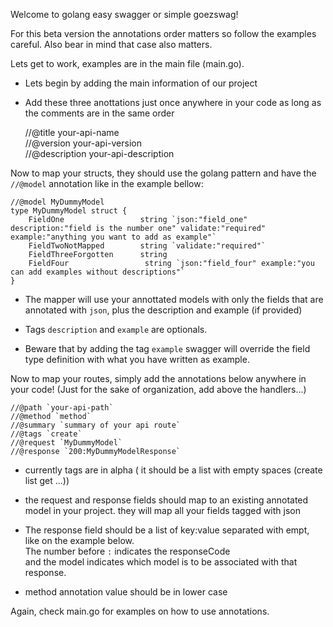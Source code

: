 Welcome to golang easy swagger or simple goezswag!
    
For this beta version the annotations order matters so follow the examples careful.
Also bear in mind that case also matters.

Lets get to work, examples are in the main file (main.go).

- Lets begin by adding the main information of our project  
- Add these three anottations just once anywhere in your code as long as the comments are in the same order


    //@title your-api-name  
    //@version your-api-version  
    //@description your-api-description  


Now to map your structs, they should use the golang pattern and have the `//@model` annotation like in the example bellow:

    //@model MyDummyModel
    type MyDummyModel struct {
    	FieldOne	             string `json:"field_one" description:"field is the number one" validate:"required" example:"anything you want to add as example"`
    	FieldTwoNotMapped        string `validate:"required"`
    	FieldThreeForgotten      string
    	FieldFour			      string `json:"field_four" example:"you can add examples without descriptions"`
    }

- The mapper will use your annottated models with only the fields that are annotated with `json`, plus the description and example (if provided)

- Tags `description` and `example` are optionals. 

- Beware that by adding the tag `example` swagger will override the field type definition with what you have written as example.

Now to map your routes, simply add the annotations below anywhere in your code! (Just for the sake of organization, add above the handlers...)

    //@path `your-api-path`  
    //@method `method`  
    //@summary `summary of your api route`  
    //@tags `create`  
    //@request `MyDummyModel`  
    //@response `200:MyDummyModelResponse`    


- currently tags are in alpha ( it should be a list with empty spaces (create list get ...))

- the request and response fields should map to an existing annotated model in your project.
    they will map all your fields tagged with json

- The response field should be a list of key:value separated with empt, like on the example below.  
    The number before `:` indicates the responseCode   
    and the model indicates which model is to be associated with that response.    
    
- method annotation value should be in lower case   



Again, check main.go for examples on how to use annotations.
